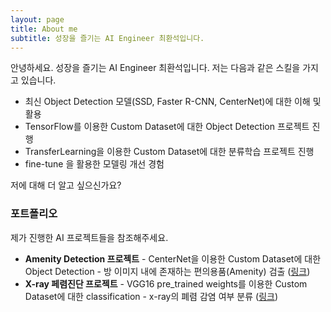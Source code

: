 ```yaml
---
layout: page
title: About me
subtitle: 성장을 즐기는 AI Engineer 최환석입니다.
---
```


안녕하세요. 성장을 즐기는 AI Engineer 최환석입니다. 저는 다음과 같은 스킬을 가지고 있습니다.

- 최신 Object Detection 모델(SSD, Faster R-CNN, CenterNet)에 대한 이해 및 활용
- TensorFlow를 이용한 Custom Dataset에 대한 Object Detection 프로젝트 진행
- TransferLearning을 이용한 Custom Dataset에 대한 분류학습 프로젝트 진행
- fine-tune 을 활용한 모델링 개선 경험

저에 대해 더 알고 싶으신가요?

### 포트폴리오

제가 진행한 AI 프로젝트들을 참조해주세요.
- **Amenity Detection 프로젝트** - CenterNet을 이용한 Custom Dataset에 대한 Object Detection - 방 이미지 내에 존재하는 편의용품(Amenity) 검출 ([링크](https://jajinmori1.github.io/2021-07-05-airbnb-clone-project-amenity-detection/))
- **X-ray 페렴진단 프로젝트** - VGG16 pre_trained weights를 이용한 Custom Dataset에 대한 classification - x-ray의 폐렴 감염 여부 분류 ([링크](https://jajinmori1.github.io/2021-07-05-airbnb-clone-project-amenity-detection/))
